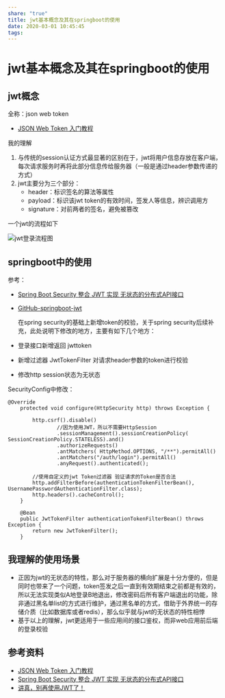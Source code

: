 ```yaml
---
share: "true"
title: jwt基本概念及其在springboot的使用
date: 2020-03-01 10:45:45
tags: 
---
```


# jwt基本概念及其在springboot的使用

## jwt概念

全称：json web token

* [JSON Web Token 入门教程](http://www.ruanyifeng.com/blog/2018/07/json_web_token-tutorial.html)

我的理解

1. 与传统的session认证方式最显著的区别在于，jwt将用户信息存放在客户端，每次请求服务时再将此部分信息传给服务器（一般是通过header参数传递的方式）
2. jwt主要分为三个部分：
   * header：标识签名的算法等属性
   * payload：标识该jwt token的有效时间，签发人等信息，辨识调用方
   * signature：对前两者的签名，避免被篡改

<!--more-->

一个jwt的流程如下

![jwt登录流程图](https://tva1.sinaimg.cn/large/00831rSTgy1gce8yo9ouwj30fb0f10tm.jpg)

## springboot中的使用

参考： 

* [Spring Boot Security 整合 JWT 实现 无状态的分布式API接口](https://juejin.im/post/5ca162b36fb9a05e181de126)

* [GitHub-springboot-jwt](https://github.com/gf-huanchupk/SpringBootLearning/tree/master/springboot-jwt)

  在spring security的基础上新增token的校验，关于spring security后续补充，此处说明下修改的地方，主要有如下几个地方：

* 登录接口新增返回  jwttoken
* 新增过滤器 JwtTokenFilter 对请求header参数的token进行校验
* 修改http session状态为无状态

SecurityConfig中修改：

```
@Override
	protected void configure(HttpSecurity http) throws Exception {

		http.csrf().disable()
				//因为使用JWT，所以不需要HttpSession
				.sessionManagement().sessionCreationPolicy( SessionCreationPolicy.STATELESS).and()
				.authorizeRequests()
				.antMatchers( HttpMethod.OPTIONS, "/**").permitAll()
				.antMatchers("/auth/login").permitAll()
				.anyRequest().authenticated();

		//使用自定义的jwt Token过滤器 验证请求的Token是否合法
		http.addFilterBefore(authenticationTokenFilterBean(), UsernamePasswordAuthenticationFilter.class);
		http.headers().cacheControl();
	}
	
	@Bean
	public JwtTokenFilter authenticationTokenFilterBean() throws Exception {
		return new JwtTokenFilter();
	}
```

## 我理解的使用场景

* 正因为jwt的无状态的特性，那么对于服务器的横向扩展是十分方便的，但是同时也带来了一个问题，token签发之后一直到有效期结束之前都是有效的，所以无法实现类似A地登录B地退出，修改密码后所有客户端退出的功能，除非通过黑名单list的方式进行维护，通过黑名单的方式，借助于外界统一的存储介质（比如数据库或者redis），那么似乎就与jwt的无状态的特性相悖
* 基于以上的理解，jwt更适用于一些应用间的接口鉴权，而非web应用前后端的登录校验

## 参考资料

* [JSON Web Token 入门教程](http://www.ruanyifeng.com/blog/2018/07/json_web_token-tutorial.html)
* [Spring Boot Security 整合 JWT 实现 无状态的分布式API接口](https://juejin.im/post/5ca162b36fb9a05e181de126)
* [讲真，别再使用JWT了！](https://juejin.im/entry/5993a030f265da24941202c2)



